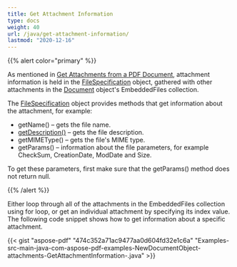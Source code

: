 ```yaml
---
title: Get Attachment Information
type: docs
weight: 40
url: /java/get-attachment-information/
lastmod: "2020-12-16"
---
```


{{% alert color="primary" %}} 

As mentioned in [Get Attachments from a PDF Document](/pdf/java/get-attachments-from-a-pdf-document/), attachment information is held in the [FileSpecification](https://apireference.aspose.com/java/pdf/com.aspose.pdf/FileSpecification) object, gathered with other attachments in the [Document](https://apireference.aspose.com/java/pdf/com.aspose.pdf/Document) object's EmbeddedFiles collection.

The [FileSpecification](https://apireference.aspose.com/java/pdf/com.aspose.pdf/FileSpecification) object provides methods that get information about the attachment, for example:

- getName() – gets the file name.
- [getDescription()](https://apireference.aspose.com/java/pdf/com.aspose.pdf/FileSpecification#getDescription--) – gets the file description.
- getMIMEType() – gets the file's MIME type.
- getParams() – information about the file parameters, for example CheckSum, CreationDate, ModDate and Size.

To get these parameters, first make sure that the getParams() method does not return null.

{{% /alert %}} 

Either loop through all of the attachments in the EmbeddedFiles collection using for loop, or get an individual attachment by specifying its index value. The following code snippet shows how to get information about a specific attachment.

{{< gist "aspose-pdf" "474c352a71ac9477aa0d604fd32e1c6a" "Examples-src-main-java-com-aspose-pdf-examples-NewDocumentObject-attachments-GetAttachmentInformation-.java" >}}
